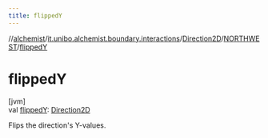 ```yaml
---
title: flippedY
---
```

//[alchemist](../../../../index.html)/[it.unibo.alchemist.boundary.interactions](../../index.html)/[Direction2D](../index.html)/[NORTHWEST](index.html)/[flippedY](flipped-y.html)



# flippedY



[jvm]\
val [flippedY](flipped-y.html): [Direction2D](../index.html)



Flips the direction's Y-values.




